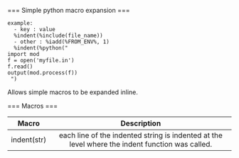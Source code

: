 === Simple python macro expansion ===

    example:
      - key : value
      %indent(%include(file_name))
      - other : %iadd(%FROM_ENV%, 1)
      %indent(%python("
    import mod
    f = open('myfile.in')
    f.read()
    output(mod.process(f))
     ")

Allows simple macros to be expanded inline.  

=== Macros ===

| Macro | Description |
| :---:   | :-: |
| indent(str) | each line of the indented string is indented at the level where the indent function was called. | 
